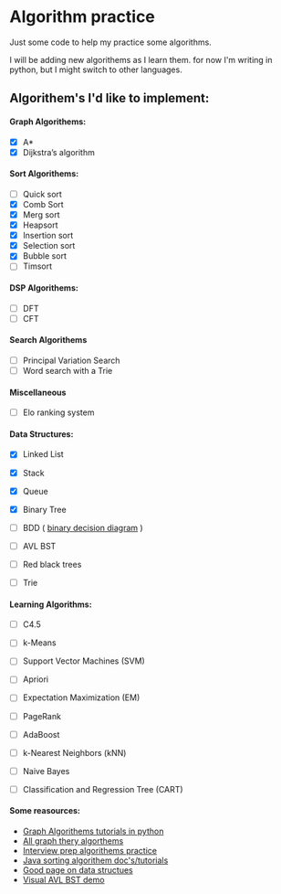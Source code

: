 # Algorithm practice
Just some code to help my practice some algorithms.

I will be adding new algorithems as I learn them. for now I'm writing in python, but I might switch to other languages. 


## Algorithem's I'd like to implement: 

#### Graph Algorithems: 
  - [x] A* 
  - [x] Dijkstra’s algorithm

#### Sort Algorithems: 
  - [ ] Quick sort
  - [x] Comb Sort
  - [x] Merg sort
  - [x] Heapsort
  - [x] Insertion sort
  - [x] Selection sort
  - [x] Bubble sort
  - [ ] Timsort

#### DSP Algorithems: 
  - [ ] DFT
  - [ ] CFT
  
#### Search Algorithems
  - [ ] Principal Variation Search
  - [ ] Word search with a Trie

#### Miscellaneous
  - [ ] Elo ranking system
 
#### Data Structures:
  - [x] Linked List
  - [x] Stack
  - [x] Queue
  - [x] Binary Tree
  - [ ] BDD ( [binary decision diagram](https://en.wikipedia.org/wiki/Binary_decision_diagram) )
  - [ ] AVL BST
  - [ ] Red black trees 
  - [ ] Trie

 
#### Learning Algorithms:
  - [ ] C4.5
  - [ ] k-Means
  - [ ] Support Vector Machines (SVM)
  - [ ] Apriori
  - [ ] Expectation Maximization (EM)
  - [ ] PageRank
  - [ ] AdaBoost
  - [ ] k-Nearest Neighbors (kNN)
  - [ ] Naive Bayes
  - [ ] Classification and Regression Tree (CART)


#### Some reasources: 
  * [Graph Algorithems tutorials in python](http://www.redblobgames.com/)
  * [All graph thery algorthems](https://en.wikipedia.org/wiki/Category:Graph_algorithms)
  * [Interview prep algorithems practice](http://www.programcreek.com/2012/11/top-10-algorithms-for-coding-interview/)
  * [Java sorting algorithem doc's/tutorials](http://www.java2novice.com/java-sorting-algorithms/)
  * [Good page on data structues](https://www.topcoder.com/community/data-science/data-science-tutorials/data-structures/)
  * [Visual AVL BST demo](https://visualgo.net/en/bst)

